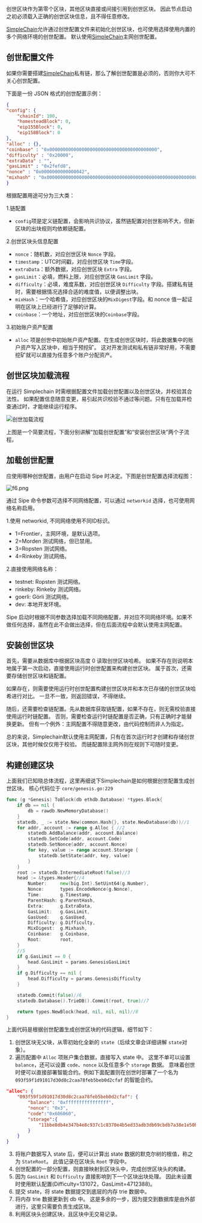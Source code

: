 创世区块作为第零个区块，其他区块直接或间接引用到创世区块。
因此节点启动之初必须载入正确的创世区块信息，且不得任意修改。

[SimpleChain](https://www.simplechain.com/)允许通过创世配置文件来初始化创世区块，也可使用选择使用内置的多个网络环境的创世配置。
默认使用[SimpleChain](https://www.simplechain.com/)主网创世配置。

## 创世配置文件

如果你需要搭建[SimpleChain](https://www.simplechain.com/)私有链，那么了解创世配置是必须的，否则你大可不关心创世配置。

下面是一份 JSON 格式的创世配置示例：

```json    
{
"config": {
    "chainId": 100, 
    "homesteadBlock": 0, 
    "eip155Block": 0, 
    "eip158Block": 0
},
"alloc" : {},
"coinbase" : "0x0000000000000000000000000000000000000000",
"difficulty" : "0x20000",
"extraData" : "",
"gasLimit" : "0x2fefd8",
"nonce" : "0x0000000000000042",
"mixhash" : "0x0000000000000000000000000000000000000000000000000000000000000000", "parentHash" : "0x0000000000000000000000000000000000000000000000000000000000000000", "timestamp" : "0x00"
}
```

根据配置用途可分为三大类：

1.链配置

+ `config`项是定义链配置，会影响共识协议，虽然链配置对创世影响不大，但新区块的出块规则均依赖链配置。

2.创世区块头信息配置  

+ `nonce`：随机数，对应创世区块 `Nonce` 字段。
+ `timestamp`：UTC时间戳，对应创世区块 `Time`字段。
+ `extraData`：额外数据，对应创世区块 `Extra` 字段。
+ `gasLimit`：必填，燃料上限，对应创世区块 `GasLimit` 字段。
+ `difficulty`：必填，难度系数，对应创世区块 `Difficulty` 字段。搭建私有链时，需要根据情况选择合适的难度值，以便调整出块。
+ `mixHash`：一个哈希值，对应创世区块的`MixDigest`字段。和 nonce 值一起证明在区块上已经进行了足够的计算。
+ `coinbase`：一个地址，对应创世区块的`Coinbase`字段。

3.初始账户资产配置

+ `alloc` 项是创世中初始账户资产配置。在生成创世区块时，将此数据集中的账户资产写入区块中，相当于预挖矿。
这对开发测试和私有链非常好用，不需要挖矿就可以直接为任意多个账户分配资产。

## 创世区块加载流程

在运行 Simplechain 时需根据配置文件加载创世配置以及创世区块，并校验其合法性。
如果配置信息随意变更，易引起共识校验不通过等问题。只有在加载并检查通过时，才能继续运行程序。

![创世加载流程](https://i.loli.net/2020/05/09/XTOu5W4DsdNvoCU.png)

上图是一个简要流程，下面分别讲解“加载创世配置”和“安装创世区块”两个子流程。

## 加载创世配置

应使用哪种创世配置，由用户在启动 Sipe 时决定。下图是创世配置选择流程图：

![f6.png](https://i.loli.net/2020/05/25/Is9vbBNohDe3GMf.png)

通过 Sipe 命令参数可选择不同网络配置，可以通过 `networkid` 选择，也可使用网络名称启用。

1.使用 networkid, 不同网络使用不同ID标识。

-  1=Frontier，主网环境，是默认选项。
-  2=Morden 测试网络，但已禁用。
-  3=Ropsten 测试网络。
-  4=Rinkeby 测试网络。

2.直接使用网络名称：

-  testnet: Ropsten 测试网络。
-  rinkeby: Rinkeby 测试网络。
-  goerli: Görli 测试网络。
-  dev: 本地开发环境。

Sipe 启动时根据不同参数选择加载不同网络配置，并对应不同网络环境。如果不做任何选择，虽然在此不会做出选择，但在后面流程中会默认使用主网配置。

## 安装创世区块

首先，需要从数据库中根据区块高度 0 读取创世区块哈希。
如果不存在则说明本地属于第一次启动，直接使用运行时创世配置来构建创世区块。
属于首次，还需要存储创世区块和链配置。

如果存在，则需要使用运行时创世配置构建创世区块并和本次已存储的创世区块哈希进行对比。
一旦不一致，则返回错误，不得继续。

随后，还需要检查链配置。先从数据库获取链配置，如果不存在，则无需校验直接使用运行时链配置。
否则，需要检查运行时链配置是否正确，只有正确时才能替换更新。
但有一个例外：主网配置不得随意更改，由代码控制而非人为指定。

总的来说，Simplechain默认使用主网配置，只有在首次运行时才创建和存储创世区块，其他时候仅仅用于校验。
而链配置除主网外则在规则下可随时变更。

## 构建创建区块

上面我们已知晓总体流程，这里再细说下Simplechain是如何根据创世配置生成创世区块。
核心代码位于 `core/genesis.go:229`

```go
func (g *Genesis) ToBlock(db ethdb.Database) *types.Block{
    if db == nil {
        db = rawdb.NewMemoryDatabase()
    }
    statedb, _ := state.New(common.Hash{}, state.NewDatabase(db))//1
    for addr, account := range g.Alloc { //2
        statedb.AddBalance(addr, account.Balance)
        statedb.SetCode(addr, account.Code)
        statedb.SetNonce(addr, account.Nonce)
        for key, value := range account.Storage {
            statedb.SetState(addr, key, value)
        }
    }
    root := statedb.IntermediateRoot(false)//3
    head := &types.Header{//4
        Number:     new(big.Int).SetUint64(g.Number),
        Nonce:      types.EncodeNonce(g.Nonce),
        Time:       g.Timestamp,
        ParentHash: g.ParentHash,
        Extra:      g.ExtraData,
        GasLimit:   g.GasLimit,
        GasUsed:    g.GasUsed,
        Difficulty: g.Difficulty,
        MixDigest:  g.Mixhash,
        Coinbase:   g.Coinbase,
        Root:       root,
    }
    //5
    if g.GasLimit == 0 {
        head.GasLimit = params.GenesisGasLimit
    }
    if g.Difficulty == nil {
        head.Difficulty = params.GenesisDifficulty
    }

    statedb.Commit(false)//6
    statedb.Database().TrieDB().Commit(root, true)//7

    return types.NewBlock(head, nil, nil, nil)//8
}
```

上面代码是根据创世配置生成创世区块的代码逻辑，细节如下：

1. 创世区块无父块，从零初始化全新的 `state`（后续文章会详细讲解 `state`对象）。
2. 遍历配置中 `Alloc` 项账户集合数据，直接写入 state 中。
    这里不单可以设置 `balance`，还可以设置 `code`、`nonce` 以及任意多个 `storage` 数据。
    意味着创世时便可以直接部署智能合约。例如下面配置则在创世时部署了一个名为`093f59f1d91017d30d8c2caa78feb5beb0d2cfaf` 的智能合约。

```json
"alloc": {
    "093f59f1d91017d30d8c2caa78feb5beb0d2cfaf": {
        "balance": "0xffffffffffffffff",
        "nonce": "0x3",
        "code":"0x606060",
        "storage":{
            "11bbe8db4e347b4e8c937c1c8370e4b5ed33adb3db69cbdb7a38e1e50b1b82fa":"1234ff"
        }
    }
}
```

3. 将账户数据写入 state 后，便可以计算出 state 数据的默克尔树的根值，称之为 `StateRoot`。
    此值记录在区块头 `Root` 字段中。
4. 创世配置的一部分配置，则直接映射到区块头中，完成创世区块头的构建。
5. 因为 `GasLimit` 和 `Difficulty` 直接影响到下一个区块出块处理。
    因此未设置时使用默认配置(Difficulty=131072，GasLimit=4712388)。
6. 提交 state，将 state 数据提交到底层的内存 trie 数据中。
7. 将内存 trie 数据更新到 db 中。
这是多余的一步，因为提交到数据库是由外部进行，这里只需要负责生成区块。
8. 利用区块头创建区块，且区块中无交易记录。



